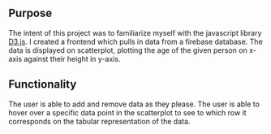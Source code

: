 ## Purpose

The intent of this project was to familiarize myself with the javascript library [D3.js](https://d3js.org/).
I created a frontend which pulls in data from a firebase database. 
The data is displayed on scatterplot, plotting the age of the given person on x-axis against their height in y-axis. 

## Functionality
The user is able to add and remove data as they please. 
The user is able to hover over a specific data point in the scatterplot to see to which row it corresponds on the tabular representation of the data. 
